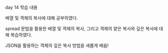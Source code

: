 day 14 학습 내용

배열 및 객체의 복사에 대해 공부하였다.

spread 문법을 활용한 배열 및 객체의 복사, 그리고 객체의 얕은 복사와 깊은 복사에 대해 복습하였다.

JSON을 활용하는 객체의 깊은 복사 방법을 새롭게 배움!
